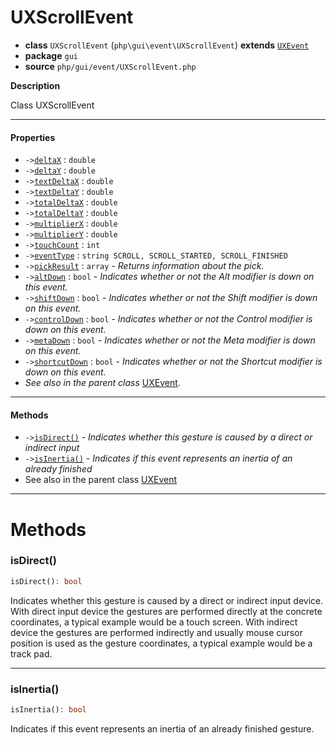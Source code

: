 # UXScrollEvent

- **class** `UXScrollEvent` (`php\gui\event\UXScrollEvent`) **extends** [`UXEvent`](https://github.com/jphp-compiler/jphp/blob/master/exts/jphp-gui-ext/api-docs/classes/php/gui/event/UXEvent.md)
- **package** `gui`
- **source** `php/gui/event/UXScrollEvent.php`

**Description**

Class UXScrollEvent

---

#### Properties

- `->`[`deltaX`](#prop-deltax) : `double`
- `->`[`deltaY`](#prop-deltay) : `double`
- `->`[`textDeltaX`](#prop-textdeltax) : `double`
- `->`[`textDeltaY`](#prop-textdeltay) : `double`
- `->`[`totalDeltaX`](#prop-totaldeltax) : `double`
- `->`[`totalDeltaY`](#prop-totaldeltay) : `double`
- `->`[`multiplierX`](#prop-multiplierx) : `double`
- `->`[`multiplierY`](#prop-multipliery) : `double`
- `->`[`touchCount`](#prop-touchcount) : `int`
- `->`[`eventType`](#prop-eventtype) : `string SCROLL, SCROLL_STARTED, SCROLL_FINISHED`
- `->`[`pickResult`](#prop-pickresult) : `array` - _Returns information about the pick._
- `->`[`altDown`](#prop-altdown) : `bool` - _Indicates whether or not the Alt modifier is down on this event._
- `->`[`shiftDown`](#prop-shiftdown) : `bool` - _Indicates whether or not the Shift modifier is down on this event._
- `->`[`controlDown`](#prop-controldown) : `bool` - _Indicates whether or not the Control modifier is down on this event._
- `->`[`metaDown`](#prop-metadown) : `bool` - _Indicates whether or not the Meta modifier is down on this event._
- `->`[`shortcutDown`](#prop-shortcutdown) : `bool` - _Indicates whether or not the Shortcut modifier is down on this event._
- *See also in the parent class* [UXEvent](https://github.com/jphp-compiler/jphp/blob/master/exts/jphp-gui-ext/api-docs/classes/php/gui/event/UXEvent.md).

---

#### Methods

- `->`[`isDirect()`](#method-isdirect) - _Indicates whether this gesture is caused by a direct or indirect input_
- `->`[`isInertia()`](#method-isinertia) - _Indicates if this event represents an inertia of an already finished_
- See also in the parent class [UXEvent](https://github.com/jphp-compiler/jphp/blob/master/exts/jphp-gui-ext/api-docs/classes/php/gui/event/UXEvent.md)

---
# Methods

<a name="method-isdirect"></a>

### isDirect()
```php
isDirect(): bool
```
Indicates whether this gesture is caused by a direct or indirect input
device. With direct input device the gestures are performed directly at
the concrete coordinates, a typical example would be a touch screen.
With indirect device the gestures are performed indirectly and usually
mouse cursor position is used as the gesture coordinates, a typical
example would be a track pad.

---

<a name="method-isinertia"></a>

### isInertia()
```php
isInertia(): bool
```
Indicates if this event represents an inertia of an already finished
gesture.